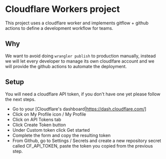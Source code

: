 # Cloudflare Workers project

This project uses a cloudflare worker and implements gitflow + github actions to define a development workflow for teams.

## Why

We want to avoid doing `wrangler publish` to production manually, instead we will let every developer to manage its own cloudlfare account and we will provide the github actions to automate the deployment.

## Setup

You will need a cloudflare API token, if you don't have one yet please follow the next steps.

* Go to your [Cloudflare's dashboard|https://dash.cloudflare.com/]
* Click on My Profile icon / My Profile
* Click on API Tokens tab
* Click Create Token button
* Under Custom token click Get started
* Complete the form and copy the resulting token
* From Github, go to Settings / Secrets and create a new repository secret called CF_API_TOKEN, paste the token you copied from the previous step.
